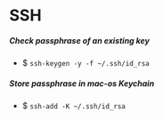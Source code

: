 # SSH


##### Check passphrase of an existing key

- $ `ssh-keygen -y -f ~/.ssh/id_rsa`

##### Store passphrase in mac-os Keychain

- $ `ssh-add -K ~/.ssh/id_rsa`
